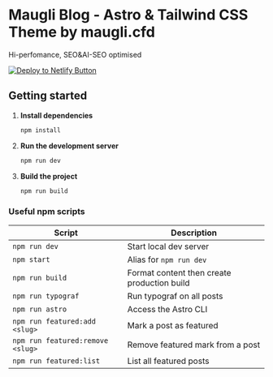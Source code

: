 # Maugli Blog - Astro & Tailwind CSS Theme by maugli.cfd

Hi-perfomance, SEO&AI-SEO optimised


[![Deploy to Netlify Button](https://www.netlify.com/img/deploy/button.svg)](https://app.netlify.com/start/deploy?repository=https://github.com/dashapps/maugli-astro-theme)

## Getting started

1. **Install dependencies**

   ```bash
   npm install
   ```

2. **Run the development server**

   ```bash
   npm run dev
   ```

3. **Build the project**

   ```bash
   npm run build
   ```

### Useful npm scripts

| Script             | Description                                |
|--------------------|--------------------------------------------|
| `npm run dev`      | Start local dev server                     |
| `npm start`        | Alias for `npm run dev`                    |
| `npm run build`    | Format content then create production build |
| `npm run typograf` | Run typograf on all posts                   |
| `npm run astro`    | Access the Astro CLI                        |
| `npm run featured:add <slug>` | Mark a post as featured           |
| `npm run featured:remove <slug>` | Remove featured mark from a post |
| `npm run featured:list` | List all featured posts                 |


